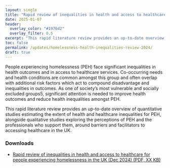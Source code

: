 ```yaml
---
layout: single
title: "Rapid review of inequalities in health and access to healthcare for people experiencing homelessness in the UK"
date: 2025-01-07
header: 
  overlay_color: "#1976d2"
  overlay_filter: 0.5
excerpt: "This rapid literature review provides an up-to-date overview of current evidence around health and healthcare inequalities for people experiencing homelessness in the UK, including perceived barriers and facilitators to healthcare access."
toc: false
permalink: /updates/homelessness-health-inequalities-review-2024/
draft: true
---
```


People experiencing homelessness (PEH) face significant inequalities in health outcomes and in access to healthcare services. Co-occurring needs and health conditions are common amongst this group and often overlap with additional risk factors which act to compound disadvantage and inequalities in outcomes. As one of society’s most vulnerable and socially excluded groups5, significant attention is needed to improve health outcomes and reduce health inequalities amongst PEH.

This rapid literature review provides an up-to-date overview of quantitative studies estimating the extent of health and healthcare inequalities for PEH, alongside qualitative studies exploring the perceptions of PEH and the professionals who support them, around barriers and facilitators to accessing healthcare in the UK. 

### Downloads

+ [Rapid review of inequalities in health and access to healthcare for people experiencing homelessness in the UK (Dec 2024) (PDF, XX KB)](/assets/core/TITLE.pdf)

